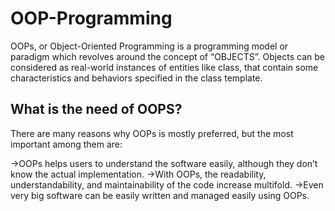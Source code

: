 # OOP-Programming

OOPs, or Object-Oriented Programming is a programming model or paradigm which revolves around the concept of “OBJECTS”. Objects can be considered as real-world instances of entities like class, that contain some characteristics and behaviors specified in the class template.

## What is the need of OOPS?
There are many reasons why OOPs is mostly preferred, but the most important among them are: 

->OOPs helps users to understand the software easily, although they don’t know the actual implementation.
->With OOPs, the readability, understandability, and maintainability of the code increase multifold.
->Even very big software can be easily written and managed easily using OOPs.